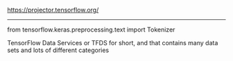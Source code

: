 https://projector.tensorflow.org/

----------------------------------------------------------------------------------------------------

from tensorflow.keras.preprocessing.text import Tokenizer


TensorFlow Data Services or TFDS for short, and that contains many data sets and lots of different categories